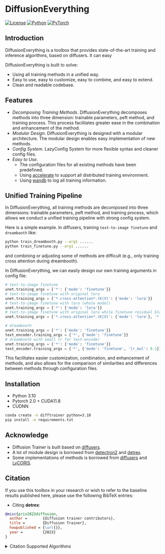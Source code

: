 # DiffusionEverything
[![License](https://img.shields.io/badge/license-apache2.0-green.svg)](LICENSE)
[![Python](https://img.shields.io/badge/python-3.10-blue.svg)](https://www.python.org/)
[![PyTorch](https://img.shields.io/badge/pytorch-2.0.0-blue.svg)](https://pytorch.org/)

## Introduction
DiffusionEverything is a toolbox that provides state-of-the-art training and inference algorithms, based on diffusers.
It can easy

DiffusionEverything is built to solve:
- Using all training methods in a unified way. 
- Easy to use, easy to customize, easy to combine, and easy to extend.
- Clean and readable codebase.

## Features
- *Decomposing Training Methods*. DiffusionEverything decomposes methods into three dimension: trainable parameters, peft method, and training process. This process facilitates greater ease in the combination and enhancement of the method.
- *Modular Design*. DiffusionEverything is designed with a modular architecture. The modular design enables easy implementation of new methods. 
- *Config System*. LazyConfig System for more flexible syntax and cleaner config files.
- *Easy to Use*.
  - The configuration files for all existing methods have been predefined. 
  - Using [accelerate](https://github.com/huggingface/accelerate) to support all distributed training environment. 
  - Using [wandb](https://wandb.ai/) to log all training information.

## Unified Training Pipeline
In DiffusionEverything, all training methods are decomposed into three dimensions: trainable parameters, peft method, and training process, which allows we conduct a unified training pipeline with strong config system.

Here is a simple example. In diffusers, training `text-to-image finetune` and `dreambooth` like:
```bash
python train_dreambooth.py --arg1 ......
python train_finetune.py --arg1 ......
```
and combining or adjusting some of methods are difficult (e.g., only training cross attention during dreambooth).

In DiffusionEverything, we can easily design our own training arguments in config file:
```python
# text-to-image finetune
unet.training_args = {'*': {'mode': 'finetune'}}
# text-to-image finetune with original lora
unet.training_args = {'*.cross-attention*.(K|V)': {'mode': 'lora'}}
# text-to-image finetune with lora (whole model)
unet.training_args = {'*': {'mode': 'lora'}}
# text-to-image finetune with original lora while finetune residual block with small learning rate
unet.training_args = {'*.cross-attention*.(K|V)': {'mode': 'lora'}, '*.residual*': {'mode': 'finetune', 'lr_mul': 0.1}}

# dreambooth
unet.training_args = {'*': {'mode': 'finetune'}}
text_encoder.training_args = {'*', {'mode': 'finetune'}}
# dreambooth with small lr for text-encoder
unet.training_args = {'*': {'mode': 'finetune'}}
text_encoder.training_args = {'*', {'mode': 'finetune', 'lr_mul': 0.1}}
```
This facilitates easier customization, combination, and enhancement of methods, and also allows for the comparison of similarities and differences between methods through configuration files.

## Installation
- Python 3.10
- Pytorch 2.0 + CUDA11.8
- CUDNN
```bash
conda create -n difftrainer python=3.10
pip install -e requirements.txt
```

## Acknowledge
- Diffusion Trainer is built based on [diffusers](https://github.com/huggingface/diffusers).
- A lot of module design is borrowed from [detectron2](https://github.com/facebookresearch/detectron2) and [detrex](https://github.com/IDEA-Research/detrex).
- Some implementations of methods is borrowed from  [diffusers](https://github.com/huggingface/diffusers) and [LyCORIS](https://github.com/KohakuBlueleaf/LyCORIS).

## Citation
If you use this toolbox in your research or wish to refer to the baseline results published here, please use the following BibTeX entries:

- Citing **detrex**:

```BibTeX
@misc{priv2022diffusion,
  author =       {diffusion trainer contributors},
  title =        {Diffusion Trainer},
  howpublished = {\url{}},
  year =         {2023}
}
```

<details>
<summary> Citation Supported Algorithms </summary>
